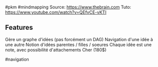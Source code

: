 #pkm #mindmapping
Source: https://www.thebrain.com
Tuto: https://www.youtube.com/watch?v=QEfvCE-vKTI

## Features
Gère un graphe d'idées (pas forcément un DAG)
Navigation d'une idée à une autre
Notion d'idées parentes / filles / soeures
Chaque idée est une note, avec possibilité d'attachements
Cher (180$)

<!-- Keywords -->
#navigation
<!-- /Keywords -->
